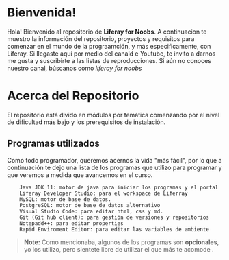 # Bienvenida!

Hola! Bienvenido al repositorio de **Liferay for Noobs**. A continuacion te muestro la información del repositorio, proyectos y requisitos para comenzar en el mundo de la prograamción, y más especificamente, con Liferay.
Si llegaste aquí por medio del canald e Youtube, te invito a darnos me gusta y suscribirte a las listas de reproducciones. Si aún no conoces nuestro canal, búscanos como *liferay for noobs*



# Acerca del Repositorio

El repositorio está divido en módulos por temática comenzando por el nivel de dificultad más bajo y los prerequisitos de instalación.

## Programas utilizados

Como todo programador, queremos acernos la vida "más fácil", por lo que a continuación te dejo una lista de los programas que utilizo para programar y que veremos a medida que avancemos en el curso.
   ```
       Java JDK 11: motor de java para iniciar los programas y el portal
       Liferay Developer Studio: para el workspace de Liferray
       MySQL: motor de base de datos.
       PostgreSQL: motor de base de datos alternativo
       Visual Studio Code: para editar html, css y md.
       Git (Git hub client): para gestión de versiones y repositorios
       Notepadd++: para editar properties
       Rapid Enviroment Editor: para editar las variables de ambiente
   ``` 
    
> **Note:** Como mencionaba, algunos de los programas son  **opcionales**, yo los utilizo, pero sientete libre de utilizar el que más te acomode .

